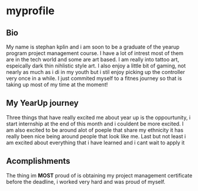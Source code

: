 # myprofile
## Bio
My name is stephan kplin and i am soon to be a graduate of the yearup program project management course. I have a lot of intrest most of them are in the tech world and some are art based. I am really into tattoo art, espeically dark thin nihlistic style art. I also enjoy a little bit of gaming, not nearly as much as i di in my youth but i stil enjoy picking up the controller very once in a while. I just commited myself to a fitnes journey so that is taking up most of my time at the moment!
## My YearUp journey
Three things that have really  excited me about year up is the oppourtunity, i start internship at the end of this month and i couldent be more excited. I am also excited to be around alot of poeple that share my ethnicity it has really been nice being around people that look like me. Last but not least i am excited about everything that i have learned and i cant wait to apply it
## **Acomplishments** 
The thing im **MOST** proud of is obtaining my project management certificate before the deadline, i worked very hard and was proud of myself.
